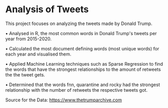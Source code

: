 # Analysis of Tweets
This project focuses on analyzing the tweets made by Donald Trump.

• Analysed in R, the most common words in Donald Trump's tweets per year from 2015-2020.

• Calculated the most document defining words (most unique words) for each year and visualised them.

• Applied Machine Learning techniques such as Sparse Regression to find the words that have the strongest relationships to the amount of retweets the the tweet gets.

• Determined that the words fnn, quarantine and rocky had the strongest relationship with the number of retweets the respective tweets got.

Source for the Data: https://www.thetrumparchive.com 
